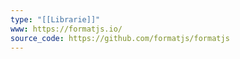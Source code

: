 ```yaml
---
type: "[[Librarie]]"
www: https://formatjs.io/
source_code: https://github.com/formatjs/formatjs
---
```


